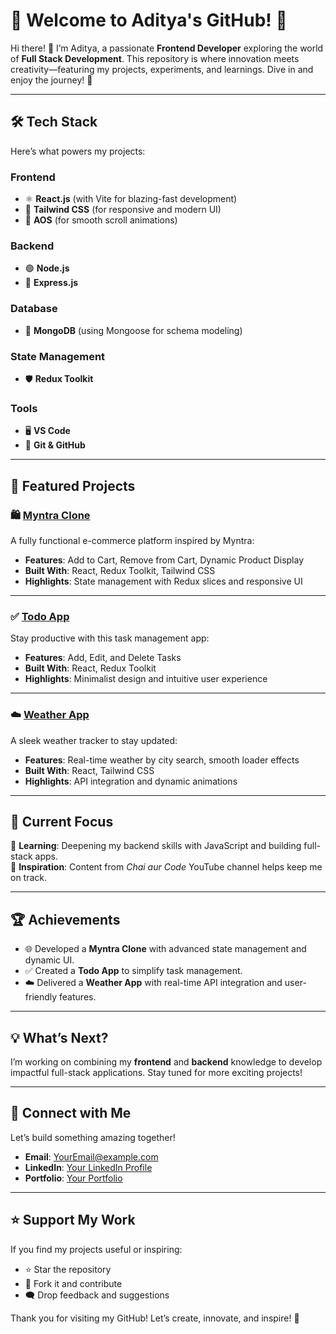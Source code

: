 # 🌟 Welcome to Aditya's GitHub! 🌟  

Hi there! 👋 I’m Aditya, a passionate **Frontend Developer** exploring the world of **Full Stack Development**. This repository is where innovation meets creativity—featuring my projects, experiments, and learnings. Dive in and enjoy the journey! 🚀  

---

## 🛠️ **Tech Stack**
Here’s what powers my projects:  

### Frontend
- ⚛️ **React.js** (with Vite for blazing-fast development)
- 🎨 **Tailwind CSS** (for responsive and modern UI)
- 💫 **AOS** (for smooth scroll animations)  

### Backend
- 🟢 **Node.js**
- 🚀 **Express.js**  

### Database
- 🍃 **MongoDB** (using Mongoose for schema modeling)  

### State Management
- 🛡️ **Redux Toolkit**  

### Tools
- 🖥️ **VS Code**
- 🧩 **Git & GitHub**

---

## 🌟 **Featured Projects**

### 🛍️ [Myntra Clone](https://mintra-app.netlify.app/)
A fully functional e-commerce platform inspired by Myntra:  
- **Features**: Add to Cart, Remove from Cart, Dynamic Product Display  
- **Built With**: React, Redux Toolkit, Tailwind CSS  
- **Highlights**: State management with Redux slices and responsive UI  

---

### ✅ [Todo App](https://weather-app-two-pi-83.vercel.app/)  
Stay productive with this task management app:  
- **Features**: Add, Edit, and Delete Tasks  
- **Built With**: React, Redux Toolkit  
- **Highlights**: Minimalist design and intuitive user experience  

---

### ☁️ [Weather App](https://github.com/Aditya/weather-app)  
A sleek weather tracker to stay updated:  
- **Features**: Real-time weather by city search, smooth loader effects  
- **Built With**: React, Tailwind CSS  
- **Highlights**: API integration and dynamic animations  

---

## 🚀 **Current Focus**  

🌱 **Learning**: Deepening my backend skills with JavaScript and building full-stack apps.  
📖 **Inspiration**: Content from *Chai aur Code* YouTube channel helps keep me on track.  

---

## 🏆 **Achievements**  

- 🌐 Developed a **Myntra Clone** with advanced state management and dynamic UI.  
- ✅ Created a **Todo App** to simplify task management.  
- ☁️ Delivered a **Weather App** with real-time API integration and user-friendly features.  

---

## 💡 **What’s Next?**  

I’m working on combining my **frontend** and **backend** knowledge to develop impactful full-stack applications. Stay tuned for more exciting projects!  

---

## 💌 **Connect with Me**

Let’s build something amazing together!  

- **Email**: [YourEmail@example.com](mailto:YourEmail@example.com)  
- **LinkedIn**: [Your LinkedIn Profile](https://linkedin.com/in/your-profile)  
- **Portfolio**: [Your Portfolio](https://yourportfolio.com)  

---

## ⭐ **Support My Work**

If you find my projects useful or inspiring:  
- ⭐ Star the repository  
- 🍴 Fork it and contribute  
- 🗨️ Drop feedback and suggestions  

Thank you for visiting my GitHub! Let’s create, innovate, and inspire! 🌟
